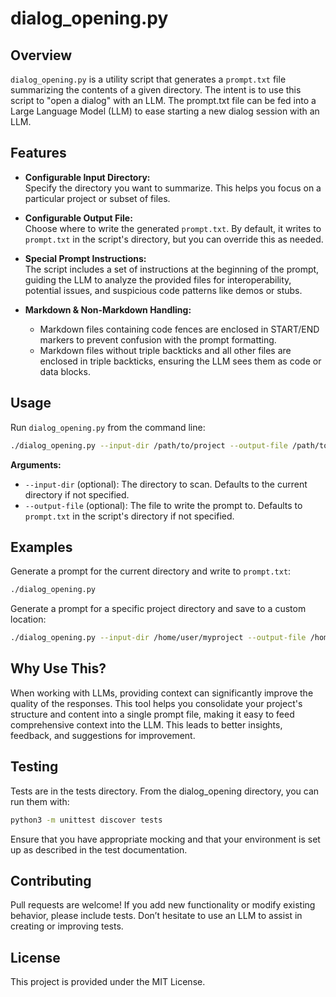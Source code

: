 # dialog_opening.py

## Overview

`dialog_opening.py` is a utility script that generates a `prompt.txt` file summarizing the contents of a given directory. The intent is to use this script to "open a dialog" with an LLM. The prompt.txt file can be fed into a Large Language Model (LLM) to ease starting a new dialog session with an LLM.

## Features

- **Configurable Input Directory:**  
  Specify the directory you want to summarize. This helps you focus on a particular project or subset of files.

- **Configurable Output File:**  
  Choose where to write the generated `prompt.txt`. By default, it writes to `prompt.txt` in the script's directory, but you can override this as needed.

- **Special Prompt Instructions:**  
  The script includes a set of instructions at the beginning of the prompt, guiding the LLM to analyze the provided files for interoperability, potential issues, and suspicious code patterns like demos or stubs.

- **Markdown & Non-Markdown Handling:**  
  - Markdown files containing code fences are enclosed in START/END markers to prevent confusion with the prompt formatting.  
  - Markdown files without triple backticks and all other files are enclosed in triple backticks, ensuring the LLM sees them as code or data blocks.

## Usage

Run `dialog_opening.py` from the command line:

```bash
./dialog_opening.py --input-dir /path/to/project --output-file /path/to/output/prompt.txt
```

**Arguments:**

- `--input-dir` (optional): The directory to scan. Defaults to the current directory if not specified.
- `--output-file` (optional): The file to write the prompt to. Defaults to `prompt.txt` in the script's directory if not specified.

## Examples

Generate a prompt for the current directory and write to `prompt.txt`:

```bash
./dialog_opening.py
```

Generate a prompt for a specific project directory and save to a custom location:

```bash
./dialog_opening.py --input-dir /home/user/myproject --output-file /home/user/myproject/my_prompt.txt
```

## Why Use This?

When working with LLMs, providing context can significantly improve the quality of the responses. This tool helps you consolidate your project's structure and content into a single prompt file, making it easy to feed comprehensive context into the LLM. This leads to better insights, feedback, and suggestions for improvement.

## Testing

Tests are in the tests directory. From the dialog_opening directory, you can run them with:

```bash
python3 -m unittest discover tests
```

Ensure that you have appropriate mocking and that your environment is set up as described in the test documentation.

## Contributing

Pull requests are welcome! If you add new functionality or modify existing behavior, please include tests. Don’t hesitate to use an LLM to assist in creating or improving tests.

## License

This project is provided under the MIT License.
